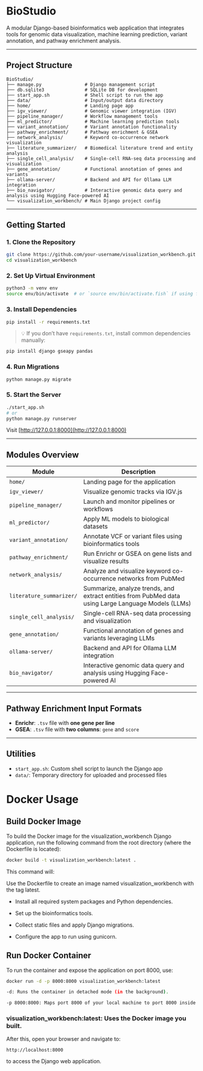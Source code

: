 # BioStudio

A modular Django-based bioinformatics web application that integrates tools for genomic data visualization, machine learning prediction, variant annotation, and pathway enrichment analysis.

---

## Project Structure

```
BioStudio/
├── manage.py                # Django management script
├── db.sqlite3               # SQLite DB for development
├── start_app.sh             # Shell script to run the app
├── data/                    # Input/output data directory
├── home/                    # Landing page app
├── igv_viewer/              # Genomic viewer integration (IGV)
├── pipeline_manager/        # Workflow management tools
├── ml_predictor/            # Machine learning prediction tools
├── variant_annotation/      # Variant annotation functionality
├── pathway_enrichment/      # Pathway enrichment & GSEA
├── network_analysis/        # Keyword co-occurrence network visualization
├── literature_summarizer/   # Biomedical literature trend and entity analysis
├── single_cell_analysis/    # Single-cell RNA-seq data processing and visualization
├── gene_annotation/         # Functional annotation of genes and variants
├── ollama-server/           # Backend and API for Ollama LLM integration
├── bio_navigator/           # Interactive genomic data query and analysis using Hugging Face-powered AI
└── visualization_workbench/ # Main Django project config
```

---

## Getting Started

### 1. Clone the Repository

```bash
git clone https://github.com/your-username/visualization_workbench.git
cd visualization_workbench
```

### 2. Set Up Virtual Environment

```bash
python3 -m venv env
source env/bin/activate  # or `source env/bin/activate.fish` if using fish shell
```

### 3. Install Dependencies

```bash
pip install -r requirements.txt
```

> 💡 If you don’t have `requirements.txt`, install common dependencies manually:

```bash
pip install django gseapy pandas
```

### 4. Run Migrations

```bash
python manage.py migrate
```

### 5. Start the Server

```bash
./start_app.sh
# or
python manage.py runserver
```

Visit [http://127.0.0.1:8000](http://127.0.0.1:8000)

---

## Modules Overview

| Module                 | Description                                                          |
|------------------------|----------------------------------------------------------------------|
| `home/`                | Landing page for the application                                     |
| `igv_viewer/`          | Visualize genomic tracks via IGV.js                                 |
| `pipeline_manager/`    | Launch and monitor pipelines or workflows                           |
| `ml_predictor/`        | Apply ML models to biological datasets                              |
| `variant_annotation/`  | Annotate VCF or variant files using bioinformatics tools           |
| `pathway_enrichment/`  | Run Enrichr or GSEA on gene lists and visualize results            |
| `network_analysis/`    | Analyze and visualize keyword co-occurrence networks from PubMed   |
| `literature_summarizer/`| Summarize, analyze trends, and extract entities from PubMed data using Large Language Models (LLMs)  |
| `single_cell_analysis/`| Single-cell RNA-seq data processing and visualization              |
| `gene_annotation/`     | Functional annotation of genes and variants leveraging LLMs        |
| `ollama-server/`       | Backend and API for Ollama LLM integration                          |
| `bio_navigator/`        | Interactive genomic data query and analysis using Hugging Face-powered AI |


---

## Pathway Enrichment Input Formats

- **Enrichr**: `.tsv` file with **one gene per line**
- **GSEA**: `.tsv` file with **two columns**: `gene` and `score`

---

## Utilities

- `start_app.sh`: Custom shell script to launch the Django app
- `data/`: Temporary directory for uploaded and processed files


# Docker Usage

## Build Docker Image

To build the Docker image for the visualization_workbench Django application, run the following command from the root directory (where the Dockerfile is located):

```bash
docker build -t visualization_workbench:latest .
```

This command will:

Use the Dockerfile to create an image named visualization_workbench with the tag latest.

- Install all required system packages and Python dependencies.

- Set up the bioinformatics tools.

- Collect static files and apply Django migrations.

- Configure the app to run using gunicorn.

## Run Docker Container
To run the container and expose the application on port 8000, use:

```bash
docker run -d -p 8000:8000 visualization_workbench:latest

-d: Runs the container in detached mode (in the background).

-p 8000:8000: Maps port 8000 of your local machine to port 8000 inside the container (the Django default port).

```
### visualization_workbench:latest: Uses the Docker image you built.

After this, open your browser and navigate to:

```
http://localhost:8000
```

to access the Django web application.

